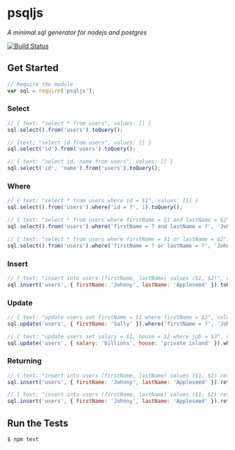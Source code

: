 # psqljs
_A minimal sql generator for nodejs and postgres_

[![Build Status](https://travis-ci.org/swlkr/psqljs.svg?branch=master)](https://travis-ci.org/swlkr/psqljs)

## Get Started

```javascript
// Require the module
var sql = require('psqljs');
```

### Select

```javascript
// { text: "select * from users", values: [] }
sql.select().from('users').toQuery();

// {text: "select id from users", values: [] }
sql.select('id').from('users').toQuery();

// { text: "select id, name from users", values: [] }
sql.select('id', 'name').from('users').toQuery();
```

### Where

```js
// { text: "select * from users where id = $1", values: [1] }
sql.select().from('users').where('id = ?', 1).toQuery();

// { text: "select * from users where firstName = $1 and lastName = $2", values: ['Johnny', 'Appleseed'] }
sql.select().from('users').where('firstName = ? and lastName = ?', 'Johnny', 'Appleseed').toQuery();

// { text: "select * from users where firstName = $1 or lastName = $2", values: ['Johnny', 'Appleseed'] }
sql.select().from('users').where('firstName = ? or lastName = ?', 'Johnny', 'Appleseed').toQuery();
```

### Insert

```js
// { text: "insert into users (firstName, lastName) values ($1, $2)", values: ['Johnny', 'Appleseed'] }
sql.insert('users', { firstName: 'Johnny', lastName: 'Appleseed' }).toQuery();
```

### Update

```js
// { text: "update users set firstName = $1 where firstName = $2", values: ['Sally', 'Johnny'] }
sql.update('users', { firstName: 'Sally' }).where('firstName = ?', 'Johnny').toQuery();

// { text: "update users set salary = $1, house = $2 where job = $3", values: ['billions', 'private island', 'CEO'] }
sql.update('users', { salary: 'billions', house: 'private island' }).where('job = ?', 'CEO').toQuery();
```

### Returning

```js
// { text: "insert into users (firstName, lastName) values ($1, $2) returning *", values: ['Johnny', 'Appleseed'] }
sql.insert('users', { firstName: 'Johnny', lastName: 'Appleseed' }).returning().toQuery();

// { text: "insert into users (firstName, lastName) values ($1, $2) returning firstName, lastName", values: ['Johnny', 'Appleseed'] }
sql.insert('users', { firstName: 'Johnny', lastName: 'Appleseed' }).returning('firstName', 'lastName').toQuery();
```

## Run the Tests

```bash
$ npm test
```
